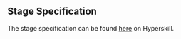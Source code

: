 ## Stage Specification

The stage specification can be found [here](https://hyperskill.org/projects/58/stages/312/implement) on Hyperskill. 